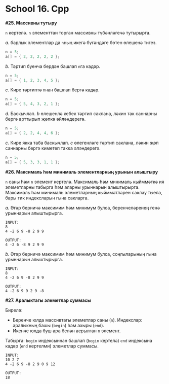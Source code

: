 # School 16. Cpp

**#25. Массивны тутыру**

`n` кертелә. `n` элементтан торган массивны түбәнләгечә тутырырга.

*a.* барлык элементлар да `n`ның икегә бүгәндәге бөтен өлешенә тигез.
```cpp
n = 5;
a[] = { 2, 2, 2, 2, 2 };
```

*b.* Тәртип буенча бердән башлап `n`га кадәр.
```cpp
n = 5;
a[] = { 1, 2, 3, 4, 5 };
```

*c.* Кире тәртиптә `n`нан башлап бергә кадәр.
```cpp
n = 5;
a[] = { 5, 4, 3, 2, 1 };
```

*d.* Баскычлап. *b* өлешенлә кебек тәртип саклана, ләкин так саннарны бергә арттырып җөпкә әйләндерегә.
```cpp
n = 5;
a[] = { 2, 2, 4, 4, 6 };
```

*c.* Кире якка таба баскычлап. *с* өлегенләге тәртип саклана, ләкин җөп саннарны бергә киметеп такка әләндерегә.
```cpp
n = 5;
a[] = { 5, 3, 3, 1, 1 };
```

**#26. Максималь һәм минималь элементларның урынын алыштыру**

`n` саны һәм `n` элемент кертелә. Максималь һәм минималь кыйммәткә ия элеметларны табырга һәм аларны урыннарын алыштырырга.
Максималь һәм минималь элеметларның кыйммәтләрен саклау тыела, бары тик индексларын гына сакларга.

*a.* Әгәр берничә максимим һәм минимум булса, беренчеләренең генә урыннарын алыштырырга.
```
INPUT:
8
4 -2 6 9 -8 2 9 9

OUTPUT:
4 -2 6 -8 9 2 9 9
```

*b.* Әгәр берничә максимим һәм минимум булса, соңгыларының гына урыннарын алыштырырга.
```
INPUT:
8
4 -2 6 9 -8 2 9 9

OUTPUT:
4 -2 6 9 9 2 9 -8
```

**#27. Аралыктагы элеметлар суммасы**

Бирелә:
* Беренче юлда массивтагы элеметлар саны (`n`). Индекслар: аралыкның башы (`begin`) һәм ахыры (`end`).
* Икенче юлда буш ара белән аерылган `n` элемент.

Табырга: `begin` индексыннан башлап (`begin` кертелә) `end` индексына кадәр (`end` кертелми) элеметлар суммасы.
```
INPUT:
10 2 7
4 -2 6 9 -8 2 9 0 9 12

OUTPUT:
18
```
